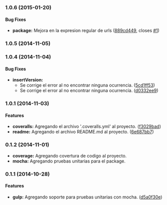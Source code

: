 ### 1.0.6 (2015-01-20)


#### Bug Fixes

* **package:** Mejora en la expresion regular de urls ([889cd449](https://github.com/jansanchez/css-url-versioner.git/commit/889cd44905afbdbe57e65d75c9abdac1ca1b3f25), closes [#1](https://github.com/jansanchez/css-url-versioner.git/issues/1))


### 1.0.5 (2014-11-05)


### 1.0.4 (2014-11-04)


#### Bug Fixes

* **insertVersion:**
  * Se corrige el error al no encontrar ninguna ocurrencia. ([5cd1ff53](https://github.com/jansanchez/css-url-versioner.git/commit/5cd1ff5381b9eb61ad3fd01c320afeda3bc62e0b))
  * Se corrige el error al no encontrar ninguna ocurrencia. ([d0332ee9](https://github.com/jansanchez/css-url-versioner.git/commit/d0332ee9eb75c82c49302a073557e50f3e28d15f))


### 1.0.1 (2014-11-03)


#### Features

* **coveralls:** Agregando el archivo '.coveralls.yml' al proyecto. ([f3029bad](https://github.com/jansanchez/css-url-versioner.git/commit/f3029bad4757775dd7ab8277a7c0a43d3aba5508))
* **readme:** Agregando el archivo README.md al proyecto. ([6e687bb7](https://github.com/jansanchez/css-url-versioner.git/commit/6e687bb7e8de18737bcaf7673f442c88f8f60617))

### 0.1.2 (2014-11-01)

* **coverage:** Agregando covertura de codigo al proyecto.
* **mocha:** Agregando pruebas unitarias para el package.

### 0.1.1 (2014-10-28)


#### Features

* **gulp:** Agregando soporte para pruebas unitarias con mocha. ([d5a0f30e](https://github.com/jansanchez/css-url-versioner.git/commit/d5a0f30e6b2398228b2474a696badd233a035aba))


